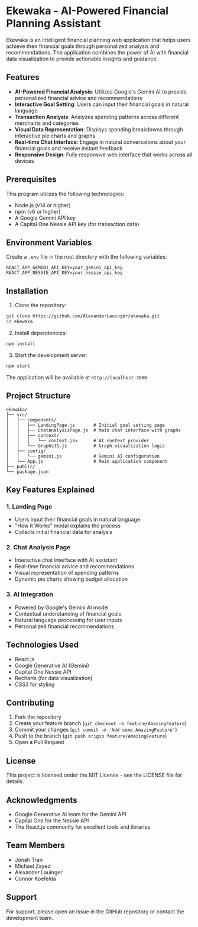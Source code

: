 # Ekewaka - AI-Powered Financial Planning Assistant

Ekewaka is an intelligent financial planning web application that helps users achieve their financial goals through personalized analysis and recommendations. The application combines the power of AI with financial data visualization to provide actionable insights and guidance.

## Features

- **AI-Powered Financial Analysis**: Utilizes Google's Gemini AI to provide personalized financial advice and recommendations
- **Interactive Goal Setting**: Users can input their financial goals in natural language
- **Transaction Analysis**: Analyzes spending patterns across different merchants and categories
- **Visual Data Representation**: Displays spending breakdowns through interactive pie charts and graphs
- **Real-time Chat Interface**: Engage in natural conversations about your financial goals and receive instant feedback
- **Responsive Design**: Fully responsive web interface that works across all devices

## Prerequisites

This program utilizes the following technologies:

- Node.js (v14 or higher)
- npm (v6 or higher)
- A Google Gemini API key
- A Capital One Nessie API key (for transaction data)

## Environment Variables

Create a `.env` file in the root directory with the following variables:

```
REACT_APP_GEMINI_API_KEY=your_gemini_api_key
REACT_APP_NESSIE_API_KEY=your_nessie_api_key
```

## Installation

1. Clone the repository:
```bash
git clone https://github.com/AlexanderLauinger/ekewaka.git
cd ekewaka
```

2. Install dependencies:
```bash
npm install
```

3. Start the development server:
```bash
npm start
```

The application will be available at `http://localhost:3000`

## Project Structure

```
ekewaka/
├── src/
│   ├── components/
│   │   ├── LandingPage.js       # Initial goal setting page
│   │   ├── ChatAnalysisPage.js  # Main chat interface with graphs
│   │   ├── context/
│   │   │   └── context.jsx      # AI context provider
│   │   └── GraphsJS.js          # Graph visualization logic
│   ├── config/
│   │   └── gemini.js            # Gemini AI configuration
│   └── App.js                   # Main application component
├── public/
└── package.json
```

## Key Features Explained

### 1. Landing Page
- Users input their financial goals in natural language
- "How it Works" modal explains the process
- Collects initial financial data for analysis

### 2. Chat Analysis Page
- Interactive chat interface with AI assistant
- Real-time financial advice and recommendations
- Visual representation of spending patterns
- Dynamic pie charts showing budget allocation

### 3. AI Integration
- Powered by Google's Gemini AI model
- Contextual understanding of financial goals
- Natural language processing for user inputs
- Personalized financial recommendations

## Technologies Used

- React.js
- Google Generative AI (Gemini)
- Capital One Nessie API
- Recharts (for data visualization)
- CSS3 for styling

## Contributing

1. Fork the repository
2. Create your feature branch (`git checkout -b feature/AmazingFeature`)
3. Commit your changes (`git commit -m 'Add some AmazingFeature'`)
4. Push to the branch (`git push origin feature/AmazingFeature`)
5. Open a Pull Request

## License

This project is licensed under the MIT License - see the LICENSE file for details.

## Acknowledgments

- Google Generative AI team for the Gemini API
- Capital One for the Nessie API
- The React.js community for excellent tools and libraries

## Team Members
- Jonah Tran
- Michael Zayed
- Alexander Lauinger
- Connor Koefelda

## Support

For support, please open an issue in the GitHub repository or contact the development team.
